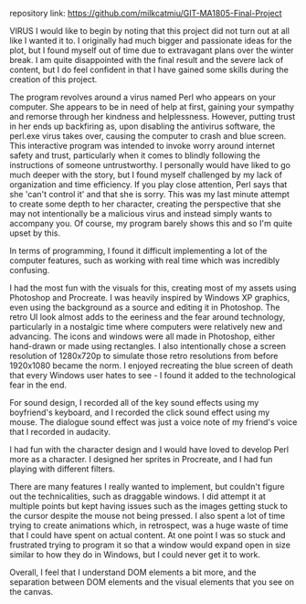 repository link:
https://github.com/milkcatmiu/GIT-MA1805-Final-Project

VIRUS
I would like to begin by noting that this project did not turn out at all like I wanted it to.
I originally had much bigger and passionate ideas for the plot, but I found myself out of time
due to extravagant plans over the winter break. I am quite disappointed with the final result and
the severe lack of content, but I do feel confident in that I have gained some skills during the
creation of this project.

The program revolves around a virus named Perl who appears on your computer. She appears to be
in need of help at first, gaining your sympathy and remorse through her kindness and helplessness.
However, putting trust in her ends up backfiring as, upon disabling the antivirus software, the 
perl.exe virus takes over, causing the computer to crash and blue screen. 
This interactive program was intended to invoke worry around internet safety and trust, particularly
when it comes to blindly following the instructions of someone untrustworthy. I personally would have 
liked to go much deeper with the story, but I found myself challenged by my lack of organization and 
time efficiency. If you play close attention, Perl says that she 'can't control it' and that she is sorry.
This was my last minute attempt to create some depth to her character, creating the perspective that
she may not intentionally be a malicious virus and instead simply wants to accompany you.
Of course, my program barely shows this and so I'm quite upset by this.

In terms of programming, I found it difficult implementing a lot of the computer features, such as 
working with real time which was incredibly confusing.


I had the most fun with the visuals for this, creating most of my assets using Photoshop and Procreate.
I was heavily inspired by Windows XP graphics, even using the background as a source and editing it in Photoshop.
The retro UI look almost adds to the eeriness and the fear around technology, particularly in a nostalgic
time where computers were relatively new and advancing. 
The icons and windows were all made in Photoshop, either hand-drawn or made using rectangles.
I also intentionally chose a screen resolution of 1280x720p to simulate those retro resolutions
from before 1920x1080 became the norm. I enjoyed recreating the blue screen of death that every
Windows user hates to see - I found it added to the technological fear in the end.

For sound design, I recorded all of the key sound effects using my boyfriend's keyboard, and I
recorded the click sound effect using my mouse. The dialogue sound effect was just a voice note 
of my friend's voice that I recorded in audacity.

I had fun with the character design and I would have loved to develop Perl more as a character.
I designed her sprites in Procreate, and I had fun playing with different filters.

There are many features I really wanted to implement, but couldn't figure out the technicalities,
such as draggable windows. I did attempt it at multiple points but kept having issues such as
the images getting stuck to the cursor despite the mouse not being pressed. 
I also spent a lot of time trying to create animations which, in retrospect, was a huge waste of
time that I could have spent on actual content. At one point I was so stuck and frustrated 
trying to program it so that a window would expand open in size similar to how they do in Windows,
but I could never get it to work.

Overall, I feel that I understand DOM elements a bit more, and the separation between DOM elements
and the visual elements that you see on the canvas.


